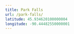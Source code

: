 ```yaml
---
title: Park Falls
url: /park-falls/
latitude: 45.934620100000004
longitude: -90.44482550000001
---
```

